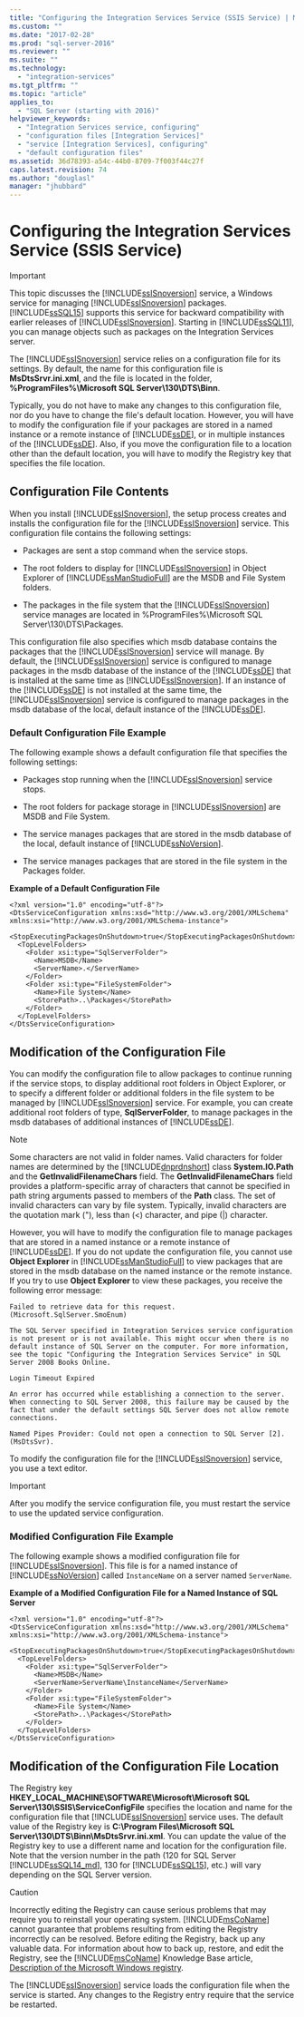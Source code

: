 ```yaml
---
title: "Configuring the Integration Services Service (SSIS Service) | Microsoft Docs"
ms.custom: ""
ms.date: "2017-02-28"
ms.prod: "sql-server-2016"
ms.reviewer: ""
ms.suite: ""
ms.technology: 
  - "integration-services"
ms.tgt_pltfrm: ""
ms.topic: "article"
applies_to: 
  - "SQL Server (starting with 2016)"
helpviewer_keywords: 
  - "Integration Services service, configuring"
  - "configuration files [Integration Services]"
  - "service [Integration Services], configuring"
  - "default configuration files"
ms.assetid: 36d78393-a54c-44b0-8709-7f003f44c27f
caps.latest.revision: 74
ms.author: "douglasl"
manager: "jhubbard"
---
```

# Configuring the Integration Services Service (SSIS Service)
    
> [!IMPORTANT]  
>  This topic discusses the [!INCLUDE[ssISnoversion](../../a9notintoc/includes/ssisnoversion-md.md)] service, a Windows service for managing [!INCLUDE[ssISnoversion](../../a9notintoc/includes/ssisnoversion-md.md)] packages.  [!INCLUDE[ssSQL15](../../a9notintoc/includes/sssql15-md.md)] supports this service for backward compatibility with earlier releases of [!INCLUDE[ssISnoversion](../../a9notintoc/includes/ssisnoversion-md.md)]. Starting in [!INCLUDE[ssSQL11](../../a9notintoc/includes/sssql11-md.md)], you can manage objects such as packages on the Integration Services server.  
  
 The [!INCLUDE[ssISnoversion](../../a9notintoc/includes/ssisnoversion-md.md)] service relies on a configuration file for its settings. By default, the name for this configuration file is **MsDtsSrvr.ini.xml**, and the file is located in the folder, **%ProgramFiles%\Microsoft SQL Server\130\DTS\Binn**.   
  
 Typically, you do not have to make any changes to this configuration file, nor do you have to change the file's default location. However, you will have to modify the configuration file if your packages are stored in a named instance or a remote instance of [!INCLUDE[ssDE](../../a9notintoc/includes/ssde-md.md)], or in multiple instances of the [!INCLUDE[ssDE](../../a9notintoc/includes/ssde-md.md)]. Also, if you move the configuration file to a location other than the default location, you will have to modify the Registry key that specifies the file location.  
  
## Configuration File Contents  
 When you install [!INCLUDE[ssISnoversion](../../a9notintoc/includes/ssisnoversion-md.md)], the setup process creates and installs the configuration file for the [!INCLUDE[ssISnoversion](../../a9notintoc/includes/ssisnoversion-md.md)] service. This configuration file contains the following settings:  
  
-   Packages are sent a stop command when the service stops.  
  
-   The root folders to display for [!INCLUDE[ssISnoversion](../../a9notintoc/includes/ssisnoversion-md.md)] in Object Explorer of [!INCLUDE[ssManStudioFull](../../a9notintoc/includes/ssmanstudiofull-md.md)] are the MSDB and File System folders.  
  
-   The packages in the file system that the [!INCLUDE[ssISnoversion](../../a9notintoc/includes/ssisnoversion-md.md)] service manages are located in %ProgramFiles%\Microsoft SQL Server\130\DTS\Packages.  
  
 This configuration file also specifies which msdb database contains the packages that the [!INCLUDE[ssISnoversion](../../a9notintoc/includes/ssisnoversion-md.md)] service will manage. By default, the [!INCLUDE[ssISnoversion](../../a9notintoc/includes/ssisnoversion-md.md)] service is configured to manage packages in the msdb database of the instance of the [!INCLUDE[ssDE](../../a9notintoc/includes/ssde-md.md)] that is installed at the same time as [!INCLUDE[ssISnoversion](../../a9notintoc/includes/ssisnoversion-md.md)]. If an instance of the [!INCLUDE[ssDE](../../a9notintoc/includes/ssde-md.md)] is not installed at the same time, the [!INCLUDE[ssISnoversion](../../a9notintoc/includes/ssisnoversion-md.md)] service is configured to manage packages in the msdb database of the local, default instance of the [!INCLUDE[ssDE](../../a9notintoc/includes/ssde-md.md)].  
  
### Default Configuration File Example  
 The following example shows a default configuration file that specifies the following settings:  
  
-   Packages stop running when the [!INCLUDE[ssISnoversion](../../a9notintoc/includes/ssisnoversion-md.md)] service stops.  
  
-   The root folders for package storage in [!INCLUDE[ssISnoversion](../../a9notintoc/includes/ssisnoversion-md.md)] are MSDB and File System.  
  
-   The service manages packages that are stored in the msdb database of the local, default instance of [!INCLUDE[ssNoVersion](../../a9notintoc/includes/ssnoversion-md.md)].  
  
-   The service manages packages that are stored in the file system in the Packages folder.  
  
 **Example of a Default Configuration File**  
  
```  
<?xml version="1.0" encoding="utf-8"?>  
<DtsServiceConfiguration xmlns:xsd="http://www.w3.org/2001/XMLSchema" xmlns:xsi="http://www.w3.org/2001/XMLSchema-instance">  
  <StopExecutingPackagesOnShutdown>true</StopExecutingPackagesOnShutdown>  
  <TopLevelFolders>  
    <Folder xsi:type="SqlServerFolder">  
      <Name>MSDB</Name>  
      <ServerName>.</ServerName>  
    </Folder>  
    <Folder xsi:type="FileSystemFolder">  
      <Name>File System</Name>  
      <StorePath>..\Packages</StorePath>  
    </Folder>  
  </TopLevelFolders>    
</DtsServiceConfiguration>  
```  
  
## Modification of the Configuration File  
 You can modify the configuration file to allow packages to continue running if the service stops, to display additional root folders in Object Explorer, or to specify a different folder or additional folders in the file system to be managed by [!INCLUDE[ssISnoversion](../../a9notintoc/includes/ssisnoversion-md.md)] service. For example, you can create additional root folders of type, **SqlServerFolder**, to manage packages in the msdb databases of additional instances of [!INCLUDE[ssDE](../../a9notintoc/includes/ssde-md.md)].  
  
> [!NOTE]  
>  Some characters are not valid in folder names. Valid characters for folder names are determined by the [!INCLUDE[dnprdnshort](../../a9retired/includes/dnprdnshort-md.md)] class **System.IO.Path** and the **GetInvalidFilenameChars** field. The **GetInvalidFilenameChars** field provides a platform-specific array of characters that cannot be specified in path string arguments passed to members of the **Path** class. The set of invalid characters can vary by file system. Typically, invalid characters are the quotation mark ("), less than (<) character, and pipe (|) character.  
  
 However, you will have to modify the configuration file to manage packages that are stored in a named instance or a remote instance of [!INCLUDE[ssDE](../../a9notintoc/includes/ssde-md.md)]. If you do not update the configuration file, you cannot use **Object Explorer** in [!INCLUDE[ssManStudioFull](../../a9notintoc/includes/ssmanstudiofull-md.md)] to view packages that are stored in the msdb database on the named instance or the remote instance. If you try to use **Object Explorer** to view these packages, you receive the following error message:  
  
 `Failed to retrieve data for this request. (Microsoft.SqlServer.SmoEnum)`  
  
 `The SQL Server specified in Integration Services service configuration is not present or is not available. This might occur when there is no default instance of SQL Server on the computer. For more information, see the topic "Configuring the Integration Services Service" in SQL Server 2008 Books Online.`  
  
 `Login Timeout Expired`  
  
 `An error has occurred while establishing a connection to the server. When connecting to SQL Server 2008, this failure may be caused by the fact that under the default settings SQL Server does not allow remote connections.`  
  
 `Named Pipes Provider: Could not open a connection to SQL Server [2]. (MsDtsSvr).`  
  
 To modify the configuration file for the [!INCLUDE[ssISnoversion](../../a9notintoc/includes/ssisnoversion-md.md)] service, you use a text editor.  
  
> [!IMPORTANT]  
>  After you modify the service configuration file, you must restart the service to use the updated service configuration.  
  
### Modified Configuration File Example  
 The following example shows a modified configuration file for [!INCLUDE[ssISnoversion](../../a9notintoc/includes/ssisnoversion-md.md)]. This file is for a named instance of [!INCLUDE[ssNoVersion](../../a9notintoc/includes/ssnoversion-md.md)] called `InstanceName` on a server named `ServerName`.  
  
 **Example of a Modified Configuration File for a Named Instance of SQL Server**  
  
```  
<?xml version="1.0" encoding="utf-8"?>  
<DtsServiceConfiguration xmlns:xsd="http://www.w3.org/2001/XMLSchema" xmlns:xsi="http://www.w3.org/2001/XMLSchema-instance">  
  <StopExecutingPackagesOnShutdown>true</StopExecutingPackagesOnShutdown>  
  <TopLevelFolders>  
    <Folder xsi:type="SqlServerFolder">  
      <Name>MSDB</Name>  
      <ServerName>ServerName\InstanceName</ServerName>  
    </Folder>  
    <Folder xsi:type="FileSystemFolder">  
      <Name>File System</Name>  
      <StorePath>..\Packages</StorePath>  
    </Folder>  
  </TopLevelFolders>    
</DtsServiceConfiguration>  
```  
  
## Modification of the Configuration File Location  
 The Registry key **HKEY_LOCAL_MACHINE\SOFTWARE\Microsoft\Microsoft SQL Server\130\SSIS\ServiceConfigFile** specifies the location and name for the configuration file that [!INCLUDE[ssISnoversion](../../a9notintoc/includes/ssisnoversion-md.md)] service uses. The default value of the Registry key is **C:\Program Files\Microsoft SQL Server\130\DTS\Binn\MsDtsSrvr.ini.xml**. You can update the value of the Registry key to use a different name and location for the configuration file. Note that the version number in the path (120 for SQL Server  [!INCLUDE[ssSQL14_md](../../a9notintoc/includes/sssql14-md.md)], 130 for  [!INCLUDE[ssSQL15](../../a9notintoc/includes/sssql15-md.md)], etc.) will vary depending on the SQL Server version.
  
> [!CAUTION]  
>  Incorrectly editing the Registry can cause serious problems that may require you to reinstall your operating system. [!INCLUDE[msCoName](../../a9notintoc/includes/msconame-md.md)] cannot guarantee that problems resulting from editing the Registry incorrectly can be resolved. Before editing the Registry, back up any valuable data. For information about how to back up, restore, and edit the Registry, see the [!INCLUDE[msCoName](../../a9notintoc/includes/msconame-md.md)] Knowledge Base article, [Description of the Microsoft Windows registry](http://support.microsoft.com/kb/256986).  
  
 The [!INCLUDE[ssISnoversion](../../a9notintoc/includes/ssisnoversion-md.md)] service loads the configuration file when the service is started. Any changes to the Registry entry require that the service be restarted.  
  
  